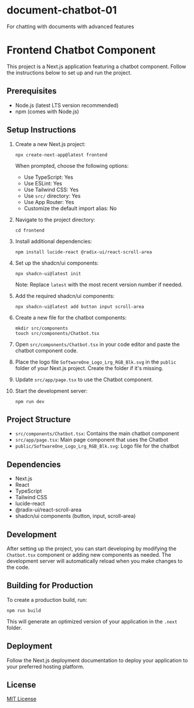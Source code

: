 # document-chatbot-01
For chatting with documents with advanced features
# Frontend Chatbot Component

This project is a Next.js application featuring a chatbot component. Follow the instructions below to set up and run the project.

## Prerequisites

- Node.js (latest LTS version recommended)
- npm (comes with Node.js)

## Setup Instructions

1. Create a new Next.js project:

   ```
   npx create-next-app@latest frontend
   ```

   When prompted, choose the following options:
   - Use TypeScript: Yes
   - Use ESLint: Yes
   - Use Tailwind CSS: Yes
   - Use `src/` directory: Yes
   - Use App Router: Yes
   - Customize the default import alias: No

2. Navigate to the project directory:

   ```
   cd frontend
   ```

3. Install additional dependencies:

   ```
   npm install lucide-react @radix-ui/react-scroll-area
   ```

4. Set up the shadcn/ui components:

   ```
   npx shadcn-ui@latest init
   ```

   Note: Replace `latest` with the most recent version number if needed.

5. Add the required shadcn/ui components:

   ```
   npx shadcn-ui@latest add button input scroll-area
   ```

6. Create a new file for the chatbot components:

   ```
   mkdir src/components
   touch src/components/Chatbot.tsx
   ```

7. Open `src/components/Chatbot.tsx` in your code editor and paste the chatbot component code.

8. Place the logo file `SoftwareOne_Logo_Lrg_RGB_Blk.svg` in the `public` folder of your Next.js project. Create the folder if it's missing.

9. Update `src/app/page.tsx` to use the Chatbot component.

10. Start the development server:

    ```
    npm run dev
    ```

## Project Structure

- `src/components/Chatbot.tsx`: Contains the main chatbot component
- `src/app/page.tsx`: Main page component that uses the Chatbot
- `public/SoftwareOne_Logo_Lrg_RGB_Blk.svg`: Logo file for the chatbot

## Dependencies

- Next.js
- React
- TypeScript
- Tailwind CSS
- lucide-react
- @radix-ui/react-scroll-area
- shadcn/ui components (button, input, scroll-area)

## Development

After setting up the project, you can start developing by modifying the `Chatbot.tsx` component or adding new components as needed. The development server will automatically reload when you make changes to the code.

## Building for Production

To create a production build, run:

```
npm run build
```

This will generate an optimized version of your application in the `.next` folder.

## Deployment

Follow the Next.js deployment documentation to deploy your application to your preferred hosting platform.

## License

[MIT License](https://opensource.org/licenses/MIT)
